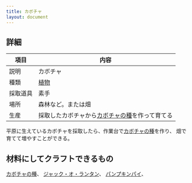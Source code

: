 ```yaml
---
title: カボチャ
layout: document
---
```

## 詳細

|項目|内容|
|---|---|
|説明|カボチャ|
|種類|[植物](植物)|
|採取道具|素手|
|場所|森林など。または畑|
|生産|採取したカボチャから[カボチャの種](カボチャの種)を作って育てる|

平原に生えているカボチャを採取したら、作業台で[カボチャの種](カボチャの種)を作り、
畑で育てて増やすことができる。

## 材料にしてクラフトできるもの

[カボチャの種](カボチャの種)、
[ジャック・オ・ランタン](ジャック・オ・ランタン)、
[パンプキンパイ](パンプキンパイ)、
